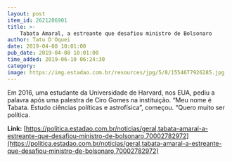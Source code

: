 ```yaml
---
layout: post
item_id: 2621286901
title: >-
    Tabata Amaral, a estreante que desafiou ministro de Bolsonaro
author: Tatu D'Oquei
date: 2019-04-08 10:01:00
pub_date: 2019-04-08 10:01:00
time_added: 2019-06-10 06:24:30
category: 
image: https://img.estadao.com.br/resources/jpg/5/8/1554677926285.jpg
---
```


Em 2016, uma estudante da Universidade de Harvard, nos EUA, pediu a palavra após uma palestra de Ciro Gomes na instituição. “Meu nome é Tabata. Estudo ciências políticas e astrofísica”, começou. “Quero muito ser política.

**Link:** [https://politica.estadao.com.br/noticias/geral,tabata-amaral-a-estreante-que-desafiou-ministro-de-bolsonaro,70002782972](https://politica.estadao.com.br/noticias/geral,tabata-amaral-a-estreante-que-desafiou-ministro-de-bolsonaro,70002782972)

